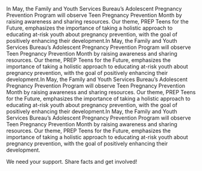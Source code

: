 <p class="hero-text">In May, the Family and Youth Services Bureau’s Adolescent Pregnancy Prevention Program will observe Teen Pregnancy Prevention Month by raising awareness and sharing resources. Our theme, PREP Teens for the Future, emphasizes the importance of taking a holistic approach to educating at-risk youth about pregnancy prevention, with the goal of positively enhancing their development.In May, the Family and Youth Services Bureau’s Adolescent Pregnancy Prevention Program will observe Teen Pregnancy Prevention Month by raising awareness and sharing resources. Our theme, PREP Teens for the Future, emphasizes the importance of taking a holistic approach to educating at-risk youth about pregnancy prevention, with the goal of positively enhancing their development.In May, the Family and Youth Services Bureau’s Adolescent Pregnancy Prevention Program will observe Teen Pregnancy Prevention Month by raising awareness and sharing resources. Our theme, PREP Teens for the Future, emphasizes the importance of taking a holistic approach to educating at-risk youth about pregnancy prevention, with the goal of positively enhancing their development.In May, the Family and Youth Services Bureau’s Adolescent Pregnancy Prevention Program will observe Teen Pregnancy Prevention Month by raising awareness and sharing resources. Our theme, PREP Teens for the Future, emphasizes the importance of taking a holistic approach to educating at-risk youth about pregnancy prevention, with the goal of positively enhancing their development.</p>
<p class="hero-text">We need your support. Share facts and get involved!</p>